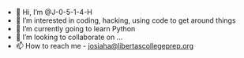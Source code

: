 - 👋 Hi, I’m @J-0-5-1-4-H
- 👀 I’m interested in coding, hacking, using code to get around things
- 🌱 I’m currently going to learn Python
- 💞️ I’m looking to collaborate on ...
- 📫 How to reach me - josiaha@libertascollegeprep.org

<!---
J-0-S-1-A-H/J-0-S-1-A-H is a ✨ special ✨ repository because its `README.md` (this file) appears on your GitHub profile.
You can click the Preview link to take a look at your changes.
--->
